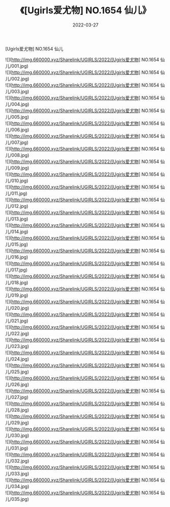 ﻿---
layout: post
title:  《[Ugirls爱尤物] NO.1654 仙儿》
date:   2022-03-27
img: http://img.660000.xyz/Sharelink/UGIRLS/2022/[Ugirls爱尤物] NO.1654 仙儿/000.jpg
categories: [美女, 清纯, 唯美]
---

[Ugirls爱尤物] NO.1654 仙儿

 ![](http://img.660000.xyz/Sharelink/UGIRLS/2022/[Ugirls爱尤物] NO.1654 仙儿/001.jpg) <br>![](http://img.660000.xyz/Sharelink/UGIRLS/2022/[Ugirls爱尤物] NO.1654 仙儿/002.jpg) <br>![](http://img.660000.xyz/Sharelink/UGIRLS/2022/[Ugirls爱尤物] NO.1654 仙儿/003.jpg) <br>![](http://img.660000.xyz/Sharelink/UGIRLS/2022/[Ugirls爱尤物] NO.1654 仙儿/004.jpg) <br>![](http://img.660000.xyz/Sharelink/UGIRLS/2022/[Ugirls爱尤物] NO.1654 仙儿/005.jpg) <br>![](http://img.660000.xyz/Sharelink/UGIRLS/2022/[Ugirls爱尤物] NO.1654 仙儿/006.jpg) <br>![](http://img.660000.xyz/Sharelink/UGIRLS/2022/[Ugirls爱尤物] NO.1654 仙儿/007.jpg) <br>![](http://img.660000.xyz/Sharelink/UGIRLS/2022/[Ugirls爱尤物] NO.1654 仙儿/008.jpg) <br>![](http://img.660000.xyz/Sharelink/UGIRLS/2022/[Ugirls爱尤物] NO.1654 仙儿/009.jpg) <br>![](http://img.660000.xyz/Sharelink/UGIRLS/2022/[Ugirls爱尤物] NO.1654 仙儿/010.jpg) <br>![](http://img.660000.xyz/Sharelink/UGIRLS/2022/[Ugirls爱尤物] NO.1654 仙儿/011.jpg) <br>![](http://img.660000.xyz/Sharelink/UGIRLS/2022/[Ugirls爱尤物] NO.1654 仙儿/012.jpg) <br>![](http://img.660000.xyz/Sharelink/UGIRLS/2022/[Ugirls爱尤物] NO.1654 仙儿/013.jpg) <br>![](http://img.660000.xyz/Sharelink/UGIRLS/2022/[Ugirls爱尤物] NO.1654 仙儿/014.jpg) <br>![](http://img.660000.xyz/Sharelink/UGIRLS/2022/[Ugirls爱尤物] NO.1654 仙儿/015.jpg) <br>![](http://img.660000.xyz/Sharelink/UGIRLS/2022/[Ugirls爱尤物] NO.1654 仙儿/016.jpg) <br>![](http://img.660000.xyz/Sharelink/UGIRLS/2022/[Ugirls爱尤物] NO.1654 仙儿/017.jpg) <br>![](http://img.660000.xyz/Sharelink/UGIRLS/2022/[Ugirls爱尤物] NO.1654 仙儿/018.jpg) <br>![](http://img.660000.xyz/Sharelink/UGIRLS/2022/[Ugirls爱尤物] NO.1654 仙儿/019.jpg) <br>![](http://img.660000.xyz/Sharelink/UGIRLS/2022/[Ugirls爱尤物] NO.1654 仙儿/020.jpg) <br>![](http://img.660000.xyz/Sharelink/UGIRLS/2022/[Ugirls爱尤物] NO.1654 仙儿/021.jpg) <br>![](http://img.660000.xyz/Sharelink/UGIRLS/2022/[Ugirls爱尤物] NO.1654 仙儿/022.jpg) <br>![](http://img.660000.xyz/Sharelink/UGIRLS/2022/[Ugirls爱尤物] NO.1654 仙儿/023.jpg) <br>![](http://img.660000.xyz/Sharelink/UGIRLS/2022/[Ugirls爱尤物] NO.1654 仙儿/024.jpg) <br>![](http://img.660000.xyz/Sharelink/UGIRLS/2022/[Ugirls爱尤物] NO.1654 仙儿/025.jpg) <br>![](http://img.660000.xyz/Sharelink/UGIRLS/2022/[Ugirls爱尤物] NO.1654 仙儿/026.jpg) <br>![](http://img.660000.xyz/Sharelink/UGIRLS/2022/[Ugirls爱尤物] NO.1654 仙儿/027.jpg) <br>![](http://img.660000.xyz/Sharelink/UGIRLS/2022/[Ugirls爱尤物] NO.1654 仙儿/028.jpg) <br>![](http://img.660000.xyz/Sharelink/UGIRLS/2022/[Ugirls爱尤物] NO.1654 仙儿/029.jpg) <br>![](http://img.660000.xyz/Sharelink/UGIRLS/2022/[Ugirls爱尤物] NO.1654 仙儿/030.jpg) <br>![](http://img.660000.xyz/Sharelink/UGIRLS/2022/[Ugirls爱尤物] NO.1654 仙儿/031.jpg) <br>![](http://img.660000.xyz/Sharelink/UGIRLS/2022/[Ugirls爱尤物] NO.1654 仙儿/032.jpg) <br>![](http://img.660000.xyz/Sharelink/UGIRLS/2022/[Ugirls爱尤物] NO.1654 仙儿/033.jpg) <br>![](http://img.660000.xyz/Sharelink/UGIRLS/2022/[Ugirls爱尤物] NO.1654 仙儿/034.jpg) <br>![](http://img.660000.xyz/Sharelink/UGIRLS/2022/[Ugirls爱尤物] NO.1654 仙儿/035.jpg) <br>